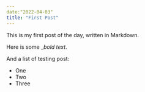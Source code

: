 ```yaml
---
date:"2022-04-03"
title: "First Post"
---
```


This is my first post of the day, written in Markdown.

Here is some \__bold text_.

And a list of testing post:

- One
- Two
- Three
